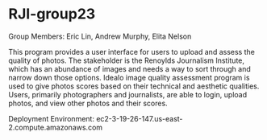 # RJI-group23

Group Members:
Eric Lin,
Andrew Murphy,
Elita Nelson

This program provides a user interface for users to upload and assess the quality of photos. The stakeholder is the Renoylds Journalism Institute, which has an abundance of images and needs a way to sort through and narrow down those options. Idealo image quality assessment program is used to give photos scores based on their technical and aesthetic qualities. Users, primarily photographers and journalists, are able to login, upload photos, and view other photos and their scores. 

Deployment Environment: ec2-3-19-26-147.us-east-2.compute.amazonaws.com
